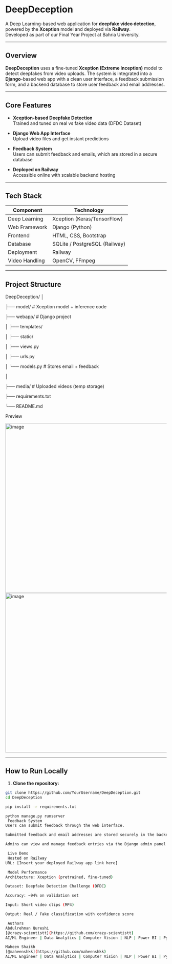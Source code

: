 # DeepDeception 

A Deep Learning-based web application for **deepfake video detection**, powered by the **Xception** model and deployed via **Railway**.  
Developed as part of our Final Year Project at Bahria University.

---

##  Overview

**DeepDeception** uses a fine-tuned **Xception (Extreme Inception)** model to detect deepfakes from video uploads. The system is integrated into a **Django**-based web app with a clean user interface, a feedback submission form, and a backend database to store user feedback and email addresses.

---

##  Core Features

-  **Xception-based Deepfake Detection**  
  Trained and tuned on real vs fake video data (DFDC Dataset)

-  **Django Web App Interface**  
  Upload video files and get instant predictions

-  **Feedback System**  
  Users can submit feedback and emails, which are stored in a secure database

-  **Deployed on Railway**  
  Accessible online with scalable backend hosting

---

##  Tech Stack

| Component        | Technology        |
|------------------|------------------|
| Deep Learning    | Xception (Keras/TensorFlow) |
| Web Framework    | Django (Python)  |
| Frontend         | HTML, CSS, Bootstrap |
| Database         | SQLite / PostgreSQL (Railway) |
| Deployment       | Railway          |
| Video Handling   | OpenCV, FFmpeg   |

---

##  Project Structure
DeepDeception/
│

├── model/ # Xception model + inference code

├── webapp/ # Django project

│ ├── templates/

│ ├── static/

│ ├── views.py

│ ├── urls.py

│ └── models.py # Stores email + feedback

│

├── media/ # Uploaded videos (temp storage)

├── requirements.txt

└── README.md

 Preview

<img width="930" height="528" alt="image" src="https://github.com/user-attachments/assets/de08f88b-68ed-4b93-a1d3-f8e63a95e48f" />

<img width="934" height="497" alt="image" src="https://github.com/user-attachments/assets/45e96a9b-9650-44c8-a96f-1a76e41b5b2d" />



---

##  How to Run Locally

1. **Clone the repository:**

```bash
git clone https://github.com/YourUsername/DeepDeception.git
cd DeepDeception

pip install -r requirements.txt

python manage.py runserver
 Feedback System
Users can submit feedback through the web interface.

Submitted feedback and email addresses are stored securely in the backend database.

Admins can view and manage feedback entries via the Django admin panel (if enabled).

 Live Demo
 Hosted on Railway
URL: [Insert your deployed Railway app link here]

 Model Performance
Architecture: Xception (pretrained, fine-tuned)

Dataset: Deepfake Detection Challenge (DFDC)

Accuracy: ~94% on validation set

Input: Short video clips (MP4)

Output: Real / Fake classification with confidence score

 Authors
Abdulrehman Qureshi
[@crazy-scientistt](https://github.com/crazy-scientistt)
AI/ML Engineer | Data Analytics | Computer Vision | NLP | Power BI | Python

Maheen Shaikh
[@maheenshkk](https://github.com/maheenshkk) 
AI/ML Engineer | Data Analytics | Computer Vision | NLP | Power BI | Python




